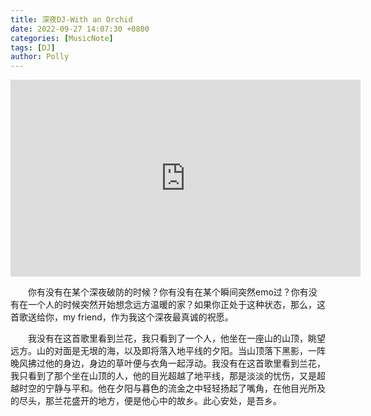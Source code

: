 ```yaml
---
title: 深夜DJ-With an Orchid
date: 2022-09-27 14:07:30 +0800
categories: [MusicNote]
tags: [DJ]
author: Polly
---
```


<iframe width="560" height="315" src="https://www.youtube.com/embed/nAxYNPwbqxY" title="YouTube video player" frameborder="0" allow="accelerometer; autoplay; clipboard-write; encrypted-media; gyroscope; picture-in-picture" allowfullscreen></iframe>


​		&emsp;&emsp;你有没有在某个深夜破防的时候？你有没有在某个瞬间突然emo过？你有没有在一个人的时候突然开始想念远方温暖的家？如果你正处于这种状态，那么，这首歌送给你，my friend，作为我这个深夜最真诚的祝愿。

​		&emsp;&emsp;我没有在这首歌里看到兰花，我只看到了一个人，他坐在一座山的山顶，眺望远方。山的对面是无垠的海，以及即将落入地平线的夕阳。当山顶落下黑影，一阵晚风拂过他的身边，身边的草叶便与衣角一起浮动。我没有在这首歌里看到兰花，我只看到了那个坐在山顶的人，他的目光超越了地平线，那是淡淡的忧伤，又是超越时空的宁静与平和。他在夕阳与暮色的流金之中轻轻扬起了嘴角，在他目光所及的尽头，那兰花盛开的地方，便是他心中的故乡。此心安处，是吾乡。